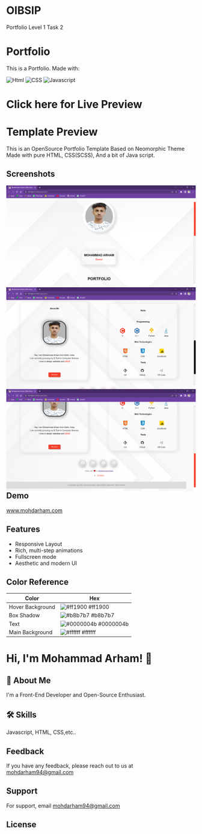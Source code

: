 # OIBSIP
Portfolio Level 1 Task 2

# Portfolio

This is a Portfolio. 
Made with:

![Html](https://img.shields.io/badge/HTML5-E34F26?style=for-the-badge&logo=html5&logoColor=white)
![CSS](https://img.shields.io/badge/CSS3-1572B6?style=for-the-badge&logo=css3&logoColor=white)
![Javascript](https://img.shields.io/badge/JavaScript-323330?style=for-the-badge&logo=javascript&logoColor=F7DF1E)

# Click here for Live Preview



# Template Preview

This is an OpenSource Portfolio Template Based on Neomorphic Theme Made with pure HTML, CSS(SCSS), And a bit of Java script.

## Screenshots

<img src="assets\img\Mohammad Arham _ Web designer - 1.png"
     alt="template preview"
     style="float: left; margin-right: 10px;" />
<img src="assets\img\Mohammad Arham _ Web designer - 2.png"
     alt="template preview"
     style="float: left; margin-right: 10px;" />
<img src="assets\img\Mohammad Arham _ Web designer - 3.png"
      alt="template preview"
     style="float: left; margin-right: 10px;" />

  
## Demo

www.mohdarham.com

  
## Features

- Responsive Layout
- Rich, multi-step animations 
- Fullscreen mode
- Aesthetic and modern UI


 ## Color Reference

| Color             | Hex                                                                |
| ----------------- | ------------------------------------------------------------------ |
| Hover Background  | ![#ff1900](https://via.placeholder.com/10/ff1900?text=+) #ff1900 |
| Box Shadow  | ![#b8b7b7](https://via.placeholder.com/10/b8b7b7?text=+) #b8b7b7 |
| Text | ![#0000004b](https://via.placeholder.com/10/0000004b?text=+) #0000004b |
| Main Background | ![#ffffff](https://via.placeholder.com/10/ffffff?text=+) #ffffff |


# Hi, I'm Mohammad Arham! 👋

## 🚀 About Me
I'm a Front-End Developer and Open-Source Enthusiast.
  
## 🛠 Skills
Javascript, HTML, CSS,etc..
  
## Feedback

If you have any feedback, please reach out to us at mohdarham94@gmail.com

## Support

For support, email mohdarham94@gmail.com


## License
